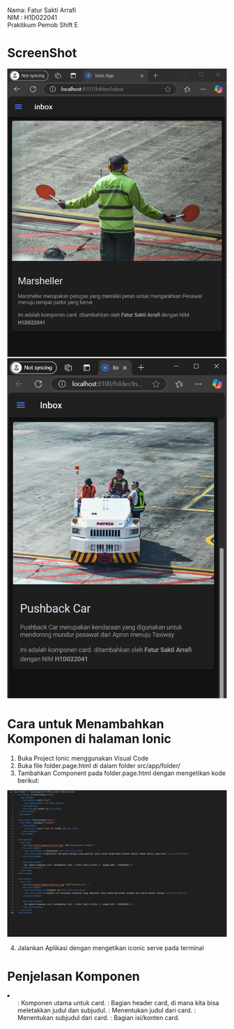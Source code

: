 Nama: Fatur Sakti Arrafi<br>
NIM : H1D022041<br>
Praktikum Pemob Shift E<br>


<h1>ScreenShot</h1>

![alt text](https://github.com/fatur251003/LabMobile7_Fatur-Sakti-Arrafi_Shift-E/blob/main/images/Screenshot%202024-10-27%20180640.png)<br>
![alt text](https://github.com/fatur251003/LabMobile7_Fatur-Sakti-Arrafi_Shift-E/blob/main/images/Screenshot%202024-10-27%20202232.png)<br>


<h1>Cara untuk Menambahkan Komponen di halaman Ionic</h1>

1. Buka Project Ionic menggunakan Visual Code
2. Buka file folder.page.html di dalam folder src/app/folder/
3. Tambahkan Component pada folder.page.html dengan mengetikan kode berikut:
   
![alt text](https://github.com/fatur251003/LabMobile7_Fatur-Sakti-Arrafi_Shift-E/blob/main/images/Screenshot%202024-10-27%20205840.png)

4. Jalankan Aplikasi dengan mengetikan iconic serve pada terminal

<h1>Penjelasan Komponen</h1>
<li>
  <ul>
    <ion-card>: Komponen utama untuk card.
    <ion-card-header>: Bagian header card, di mana kita bisa meletakkan judul dan subjudul.
    <ion-card-title>: Menentukan judul dari card.
    <ion-card-subtitle>: Menentukan subjudul dari card.
    <ion-card-content>: Bagian isi/konten card.
  </ul>
</li>
